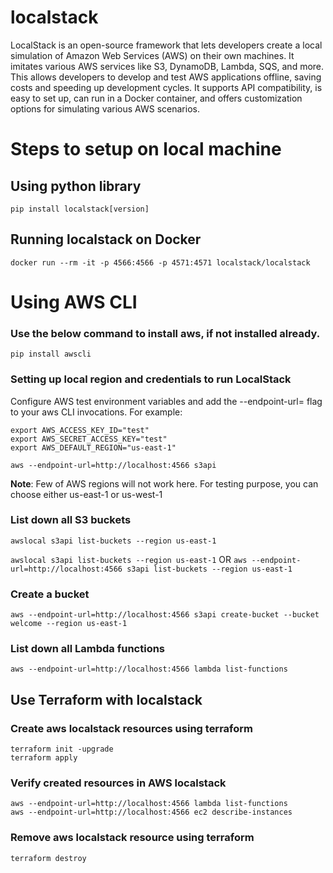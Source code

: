 # localstack
LocalStack is an open-source framework that lets developers create a local simulation of Amazon Web Services (AWS) on their own machines. It imitates various AWS services like S3, DynamoDB, Lambda, SQS, and more. This allows developers to develop and test AWS applications offline, saving costs and speeding up development cycles. It supports API compatibility, is easy to set up, can run in a Docker container, and offers customization options for simulating various AWS scenarios.

# Steps to setup on local machine
## Using python library
```pip install localstack[version] ```

## Running localstack on Docker
```docker run --rm -it -p 4566:4566 -p 4571:4571 localstack/localstack```

# Using AWS CLI
### Use the below command to install aws, if not installed already.
``` pip install awscli ```

### Setting up local region and credentials to run LocalStack
Configure AWS test environment variables and add the --endpoint-url=<localstack-url> flag to your aws CLI invocations. For example:
```
export AWS_ACCESS_KEY_ID="test"
export AWS_SECRET_ACCESS_KEY="test"
export AWS_DEFAULT_REGION="us-east-1"
```

```aws --endpoint-url=http://localhost:4566 s3api```

**Note**: Few of AWS regions will not work here. For testing purpose, you can choose either us-east-1 or us-west-1

### List down all S3 buckets
```awslocal s3api list-buckets --region us-east-1```

```awslocal s3api list-buckets --region us-east-1```
OR
```aws --endpoint-url=http://localhost:4566 s3api list-buckets --region us-east-1```

### Create a bucket
```aws --endpoint-url=http://localhost:4566 s3api create-bucket --bucket welcome --region us-east-1```

### List down all Lambda functions
```aws --endpoint-url=http://localhost:4566 lambda list-functions```

## Use Terraform with localstack
### Create aws localstack resources using terraform
```
terraform init -upgrade
terraform apply
```
### Verify created resources in AWS localstack
```
aws --endpoint-url=http://localhost:4566 lambda list-functions
aws --endpoint-url=http://localhost:4566 ec2 describe-instances
```

### Remove aws localstack resource using terraform
```terraform destroy```
